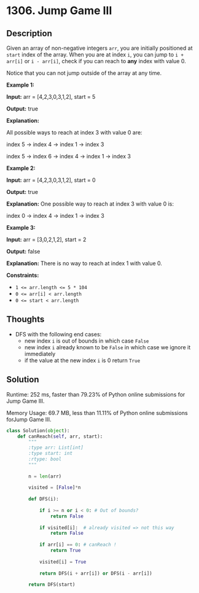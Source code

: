 # 1306. Jump Game III

## Description

Given an array of non-negative integers `arr`, you are initially positioned at `start` index of the array. When you are at index `i`, you can jump to `i + arr[i]` or `i - arr[i]`, check if you can reach to **any** index with value 0.

Notice that you can not jump outside of the array at any time.

**Example 1:**

**Input:** arr = [4,2,3,0,3,1,2], start = 5

**Output:** true

**Explanation:**

All possible ways to reach at index 3 with value 0 are:

index 5 -> index 4 -> index 1 -> index 3

index 5 -> index 6 -> index 4 -> index 1 -> index 3

**Example 2:**

**Input:** arr = [4,2,3,0,3,1,2], start = 0

**Output:** true

**Explanation:** One possible way to reach at index 3 with value 0 is:

index 0 -> index 4 -> index 1 -> index 3

**Example 3:**

**Input:** arr = [3,0,2,1,2], start = 2

**Output:** false

**Explanation:** There is no way to reach at index 1 with value 0.

**Constraints:**

- `1 <= arr.length <= 5 * 104`
- `0 <= arr[i] < arr.length`
- `0 <= start < arr.length`

## Thoughts

- DFS with the following end cases:
   - new index `i` is out of bounds in which case `False`
   - new index `i` already known to be `False` in which case we ignore it immediately
   - if the value at the new index `i` is 0 return `True`

## Solution

Runtime: 252 ms, faster than 79.23% of Python online submissions for Jump Game III.

Memory Usage: 69.7 MB, less than 11.11% of Python online submissions forJump Game III.

```python
class Solution(object):
    def canReach(self, arr, start):
        """
        :type arr: List[int]
        :type start: int
        :rtype: bool
        """
        
        n = len(arr)
        
        visited = [False]*n
        
        def DFS(i):
            
            if i >= n or i < 0: # Out of bounds?
                return False
            
            if visited[i]:  # already visited => not this way
                return False
            
            if arr[i] == 0: # canReach !
                return True
            
            visited[i] = True
            
            return DFS(i + arr[i]) or DFS(i - arr[i])
        
        return DFS(start)
```

